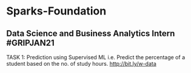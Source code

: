 # Sparks-Foundation
## Data Science and Business Analytics Intern #GRIPJAN21
TASK 1: Prediction using Supervised ML
i.e. Predict the percentage of a student based on the no. of study hours.  http://bit.ly/w-data
